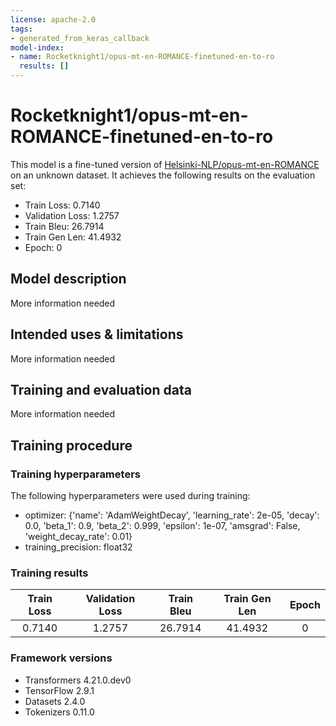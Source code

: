```yaml
---
license: apache-2.0
tags:
- generated_from_keras_callback
model-index:
- name: Rocketknight1/opus-mt-en-ROMANCE-finetuned-en-to-ro
  results: []
---
```


<!-- This model card has been generated automatically according to the information Keras had access to. You should
probably proofread and complete it, then remove this comment. -->

# Rocketknight1/opus-mt-en-ROMANCE-finetuned-en-to-ro

This model is a fine-tuned version of [Helsinki-NLP/opus-mt-en-ROMANCE](https://huggingface.co/Helsinki-NLP/opus-mt-en-ROMANCE) on an unknown dataset.
It achieves the following results on the evaluation set:
- Train Loss: 0.7140
- Validation Loss: 1.2757
- Train Bleu: 26.7914
- Train Gen Len: 41.4932
- Epoch: 0

## Model description

More information needed

## Intended uses & limitations

More information needed

## Training and evaluation data

More information needed

## Training procedure

### Training hyperparameters

The following hyperparameters were used during training:
- optimizer: {'name': 'AdamWeightDecay', 'learning_rate': 2e-05, 'decay': 0.0, 'beta_1': 0.9, 'beta_2': 0.999, 'epsilon': 1e-07, 'amsgrad': False, 'weight_decay_rate': 0.01}
- training_precision: float32

### Training results

| Train Loss | Validation Loss | Train Bleu | Train Gen Len | Epoch |
|:----------:|:---------------:|:----------:|:-------------:|:-----:|
| 0.7140     | 1.2757          | 26.7914    | 41.4932       | 0     |


### Framework versions

- Transformers 4.21.0.dev0
- TensorFlow 2.9.1
- Datasets 2.4.0
- Tokenizers 0.11.0
